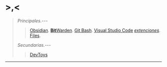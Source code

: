 # >,<
>_Principales.---_
>>[Obsidian](https://obsidian.md/).
>>[**Bit**Warden](https://bitwarden.com/ "Gestor de contraseñas").
>>[Git Bash](https://git-scm.com/downloads).
>>[Visual Studio Code](https://code.visualstudio.com/download) [_extenciones_](Extesiones.md).
>>[Files](https://files.community/download).
>
>_Secundarias.---_
>>[DevToys](https://devtoys.app/)
>>
---